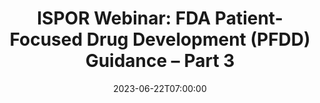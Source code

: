---
# Documentation: https://wowchemy.com/docs/managing-content/
type: webinar
title: "ISPOR Webinar: FDA Patient-Focused Drug Development (PFDD) Guidance – Part 3"
url_freeregister: https://www.ispor.org/conferences-education/calendar/event/2023/06/22/default-calendar/fda-patient-focused-drug-development-(pfdd)-guidance---part-3
date: 2023-06-22T07:00:00
all_day: false
speaker: "Eleanor Perfetto, Monica Morell and Richard Willke"
location: "Virtual"
---